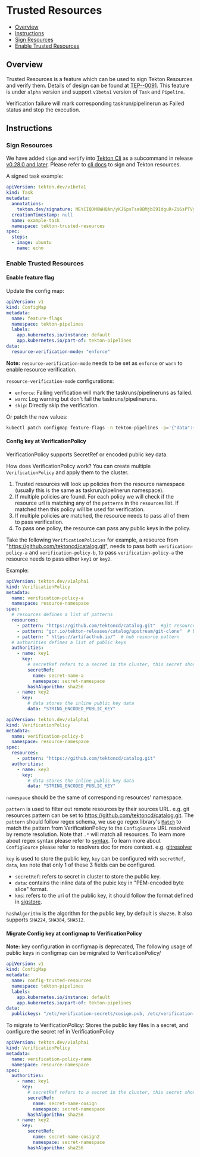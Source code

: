 <!--
---
linkTitle: "Trusted Resources"
weight: 312
---
-->

# Trusted Resources

- [Overview](#overview)
- [Instructions](#Instructions)
 - [Sign Resources](#sign-resources)
 - [Enable Trusted Resources](#enable-trusted-resources)

## Overview

Trusted Resources is a feature which can be used to sign Tekton Resources and verify them. Details of design can be found at [TEP--0091](https://github.com/tektoncd/community/blob/main/teps/0091-trusted-resources.md). This feature is under `alpha` version and support `v1beta1` version of `Task` and `Pipeline`.

Verification failure will mark corresponding taskrun/pipelinerun as Failed status and stop the execution.

## Instructions

### Sign Resources
We have added `sign` and `verify` into [Tekton Cli](https://github.com/tektoncd/cli) as a subcommand in release [v0.28.0 and later](https://github.com/tektoncd/cli/releases/tag/v0.28.0). Please refer to [cli docs](https://github.com/tektoncd/cli/blob/main/docs/cmd/tkn_task_sign.md) to sign and Tekton resources.

A signed task example:
```yaml
apiVersion: tekton.dev/v1beta1
kind: Task
metadata:
  annotations:
    tekton.dev/signature: MEYCIQDM8WHQAn/yKJ6psTsa0BMjbI9IdguR+Zi6sPTVynxv6wIhAMy8JSETHP7A2Ncw7MyA7qp9eLsu/1cCKOjRL1mFXIKV
  creationTimestamp: null
  name: example-task
  namespace: tekton-trusted-resources
spec:
  steps:
  - image: ubuntu
    name: echo
```

### Enable Trusted Resources

#### Enable feature flag

Update the config map:
```yaml
apiVersion: v1
kind: ConfigMap
metadata:
  name: feature-flags
  namespace: tekton-pipelines
  labels:
    app.kubernetes.io/instance: default
    app.kubernetes.io/part-of: tekton-pipelines
data:
  resource-verification-mode: "enforce"
```

**Note:** `resource-verification-mode` needs to be set as `enforce` or `warn` to enable resource verification.

`resource-verification-mode` configurations:
 * `enforce`: Failing verification will mark the taskruns/pipelineruns as failed.
 * `warn`: Log warning but don't fail the taskruns/pipelineruns.
 * `skip`: Directly skip the verification.

Or patch the new values:
```bash
kubectl patch configmap feature-flags -n tekton-pipelines -p='{"data":{"resource-verification-mode":"enforce"}}
```

#### Config key at VerificationPolicy
VerificationPolicy supports SecretRef or encoded public key data.

How does VerificationPolicy work?
You can create multiple `VerificationPolicy` and apply them to the cluster.
1. Trusted resources will look up policies from the resource namespace (usually this is the same as taskrun/pipelinerun namespace).
2. If multiple policies are found. For each policy we will check if the resource url is matching any of the `patterns` in the `resources` list. If matched then this policy will be used for verification.
3. If multiple policies are matched, the resource needs to pass all of them to pass verification.
4. To pass one policy, the resource can pass any public keys in the policy.

Take the following `VerificationPolicies` for example, a resource from "https://github.com/tektoncd/catalog.git", needs to pass both `verification-policy-a` and `verification-policy-b`, to pass `verification-policy-a` the resource needs to pass either `key1` or `key2`.

Example:
```yaml
apiVersion: tekton.dev/v1alpha1
kind: VerificationPolicy
metadata:
  name: verification-policy-a
  namespace: resource-namespace
spec:
  # resources defines a list of patterns
  resources:
    - pattern: "https://github.com/tektoncd/catalog.git"  #git resource pattern
    - pattern: "gcr.io/tekton-releases/catalog/upstream/git-clone"  # bundle resource pattern
    - pattern: " https://artifacthub.io/"  # hub resource pattern
  # authorities defines a list of public keys
  authorities:
    - name: key1
      key:
        # secretRef refers to a secret in the cluster, this secret should contain public keys data
        secretRef:
          name: secret-name-a
          namespace: secret-namespace
        hashAlgorithm: sha256
    - name: key2
      key:
        # data stores the inline public key data
        data: "STRING_ENCODED_PUBLIC_KEY"
```

```yaml
apiVersion: tekton.dev/v1alpha1
kind: VerificationPolicy
metadata:
  name: verification-policy-b
  namespace: resource-namespace
spec:
  resources:
    - pattern: "https://github.com/tektoncd/catalog.git"
  authorities:
    - name: key3
      key:
        # data stores the inline public key data
        data: "STRING_ENCODED_PUBLIC_KEY"
```

`namespace` should be the same of corresponding resources' namespace.

`pattern` is used to filter out remote resources by their sources URL. e.g. git resources pattern can be set to https://github.com/tektoncd/catalog.git. The `pattern` should follow regex schema, we use go regex library's [`Match`](https://pkg.go.dev/regexp#Match) to match the pattern from VerificationPolicy to the `ConfigSource` URL resolved by remote resolution. Note that `.*` will match all resources.
To learn more about regex syntax please refer to [syntax](https://pkg.go.dev/regexp/syntax).
To learn more about `ConfigSource` please refer to resolvers doc for more context. e.g. [gitresolver](./git-resolver.md)

 `key` is used to store the public key, `key` can be configured with `secretRef`, `data`, `kms` note that only 1 of these 3 fields can be configured.

  * `secretRef`: refers to secret in cluster to store the public key.
  * `data`: contains the inline data of the pubic key in "PEM-encoded byte slice" format.
  * `kms`: refers to the uri of the public key, it should follow the format defined in [sigstore](https://docs.sigstore.dev/cosign/kms_support).

`hashAlgorithm` is the algorithm for the public key, by default is `sha256`. It also supports `SHA224`, `SHA384`, `SHA512`.


#### Migrate Config key at configmap to VerificationPolicy
**Note:** key configuration in configmap is deprecated,
The following usage of public keys in configmap can be migrated to VerificationPolicy/

```yaml
apiVersion: v1
kind: ConfigMap
metadata:
  name: config-trusted-resources
  namespace: tekton-pipelines
  labels:
    app.kubernetes.io/instance: default
    app.kubernetes.io/part-of: tekton-pipelines
data:
  publickeys: "/etc/verification-secrets/cosign.pub, /etc/verification-secrets/cosign2.pub"
```

To migrate to VerificationPolicy: Stores the public key files in a secret, and configure the secret ref in VerificationPolicy

```yaml
apiVersion: tekton.dev/v1alpha1
kind: VerificationPolicy
metadata:
  name: verification-policy-name
  namespace: resource-namespace
spec:
  authorities:
    - name: key1
      key:
        # secretRef refers to a secret in the cluster, this secret should contain public keys data
        secretRef:
          name: secret-name-cosign
          namespace: secret-namespace
        hashAlgorithm: sha256
    - name: key2
      key:
        secretRef:
          name: secret-name-cosign2
          namespace: secret-namespace
        hashAlgorithm: sha256
```

